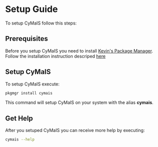 # Setup Guide

To setup CyMaIS follow this steps: 

## Prerequisites

Before you setup CyMaIS you need to install [Kevin's Package Manager](https://github.com/kevinveenbirkenbach/package-manager).
Follow the installation instruction descriped [here](https://github.com/kevinveenbirkenbach/package-manager)

## Setup CyMaIS

To setup CyMaIS execute: 

```bash
pkgmgr install cymais
```

This command will setup CyMaIS on your system with the alias **cymais**.

## Get Help 

After you setuped CyMaIS you can receive more help by executing: 

```bash
cymais --help
```